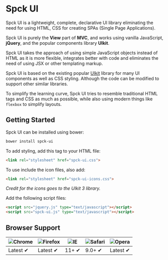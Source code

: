 # Spck UI

Spck UI is a lightweight, complete, declarative UI library eliminating the need for using
HTML, CSS for creating SPAs (Single Page Applications).

Spck UI is purely the **View** part of **MVC**, and works using vanilla JavaScript, **jQuery**, and the popular components library **UIkit**.

Spck UI takes the approach of using simple JavaScript objects instead of HTML as it is more flexible, integrates better with code and eliminates the need of using JSX or other templating markup.

Spck UI is based on the existing popular [UIkit](https://github.com/uikit/uikit) library for many UI components as well as CSS styling. Although the code can be modified to support other similar libraries.

To simplify the learning curve, Spck UI tries to resemble traditional HTML tags and CSS as much as possible, while also using modern things like `flexbox` to simplify layouts.

## Getting Started

Spck UI can be installed using bower:

```bash
bower install spck-ui
```

To add styling, add this tag to your HTML file:

```html
<link rel="stylesheet" href="spck-ui.css">
```

To use include the icon files, also add:
```html
<link rel="stylesheet" href="spck-ui-icons.css">
```

*Credit for the icons goes to the UIkit 3 library.*

Add the following script files:

```html
<script src="jquery.js" type="text/javascript"></script>
<script src="spck-ui.js" type="text/javascript"></script>
```

## Browser Support

![Chrome](https://raw.github.com/alrra/browser-logos/master/src/chrome/chrome_48x48.png) | ![Firefox](https://raw.github.com/alrra/browser-logos/master/src/firefox/firefox_48x48.png) | ![IE](https://raw.github.com/alrra/browser-logos/master/src/archive/internet-explorer_9-11/internet-explorer_9-11_48x48.png) | ![Safari](https://raw.github.com/alrra/browser-logos/master/src/safari/safari_48x48.png) | ![Opera](https://raw.github.com/alrra/browser-logos/master/src/opera/opera_48x48.png)
--- | --- | --- | --- | --- |
Latest ✔ | Latest ✔ | 11+ ✔ | 9.0+ ✔ | Latest ✔ |
